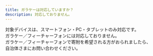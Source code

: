 ```yaml
---
title: ガラケーは対応していますか？
description: 対応しておりません。
---
```


対象デバイスは、スマートフォン・PC・タブレットのみ対応です。  
ガラケー／フィーチャーフォンには対応しておりません。  
ガラケー／フィーチャーフォンで寄附を希望される方がおられましたら、  
自治体さまにお問い合わせください。  

